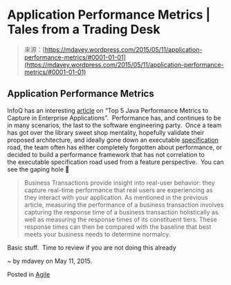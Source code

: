 <!--yml
category: 未分类
date: 2024-05-18 05:42:28
-->

# Application Performance Metrics | Tales from a Trading Desk

> 来源：[https://mdavey.wordpress.com/2015/05/11/application-performance-metrics/#0001-01-01](https://mdavey.wordpress.com/2015/05/11/application-performance-metrics/#0001-01-01)

## Application Performance Metrics

InfoQ has an interesting [article](http://java.dzone.com/articles/top-5-java-performance-metrics) on “Top 5 Java Performance Metrics to Capture in Enterprise Applications”.  Performance has, and continues to be in many scenarios, the last to the software engineering party.  Once a team has got over the library sweet shop mentality, hopefully validate their proposed architecture, and ideally gone down an executable [specification](http://agilemodeling.com/essays/executableSpecifications.htm) road, the team often has either completely forgotten about performance, or decided to build a performance framework that has not correlation to the executable specification road used from a feature perspective.  You can see the gaping hole 🙂

> Business Transactions provide insight into real-user behavior: they capture real-time performance that real users are experiencing as they interact with your application. As mentioned in the previous article, measuring the performance of a business transaction involves capturing the response time of a business transaction holistically as well as measuring the response times of its constituent tiers. These response times can then be compared with the baseline that best meets your business needs to determine normalcy.

Basic stuff.  Time to review if you are not doing this already

~ by mdavey on May 11, 2015.

Posted in [Agile](https://mdavey.wordpress.com/category/agile/)
